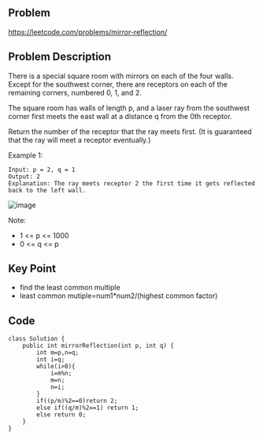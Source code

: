 ## Problem

https://leetcode.com/problems/mirror-reflection/

## Problem Description

There is a special square room with mirrors on each of the four walls. Except for the southwest corner, there are receptors on each of the remaining corners, numbered 0, 1, and 2.

The square room has walls of length p, and a laser ray from the southwest corner first meets the east wall at a distance q from the 0th receptor.

Return the number of the receptor that the ray meets first. (It is guaranteed that the ray will meet a receptor eventually.)

Example 1:

```
Input: p = 2, q = 1
Output: 2
Explanation: The ray meets receptor 2 the first time it gets reflected back to the left wall.
```

![image](https://s3-lc-upload.s3.amazonaws.com/uploads/2018/06/18/reflection.png)

Note:

- 1 <= p <= 1000
- 0 <= q <= p

## Key Point

- find the least common multiple
- least common mutiple=num1\*num2/(highest common factor)

## Code

```
class Solution {
    public int mirrorReflection(int p, int q) {
        int m=p,n=q;
        int i=q;
        while(i>0){
            i=m%n;
            m=n;
            n=i;
        }
        if((p/m)%2==0)return 2;
        else if((q/m)%2==1) return 1;
        else return 0;
    }
}
```

